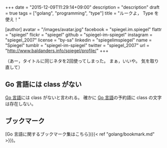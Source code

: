 +++
date = "2015-12-09T11:29:14+09:00"
description = "description"
draft = true
tags = ["golang", "programming", "type"]
title = "ルークよ， Type を使え！"

[author]
  avatar = "/images/avatar.jpg"
  facebook = "spiegel.im.spiegel"
  flattr = "spiegel"
  flickr = "spiegel"
  github = "spiegel-im-spiegel"
  instagram = "spiegel_2007"
  license = "by-sa"
  linkedin = "spiegelimspiegel"
  name = "Spiegel"
  tumblr = "spiegel-im-spiegel"
  twitter = "spiegel_2007"
  url = "http://www.baldanders.info/spiegel/profile/"
+++

（あー，タイトルに同じネタを2回使ってしまった。
まぁ，いいや。
気を取り直して）

## Go 言語には class がない

[Go 言語]には class がないと言われる。
確かに [Go 言語]の予約語に class の文字は存在しない。






## ブックマーク

[Go 言語に関するブックマーク集はこちら]({{< ref "golang/bookmark.md" >}})。

[Go 言語]: https://golang.org/ "The Go Programming Language"
